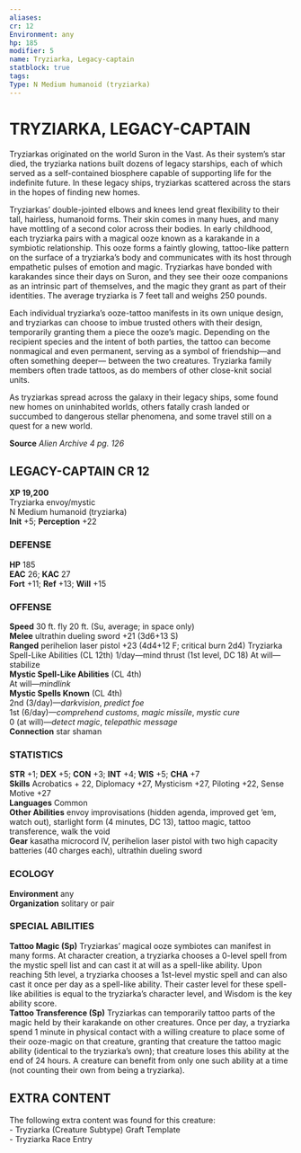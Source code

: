 ```yaml
---
aliases: 
cr: 12
Environment: any
hp: 185
modifier: 5
name: Tryziarka, Legacy-captain
statblock: true
tags: 
Type: N Medium humanoid (tryziarka)  
---
```

# TRYZIARKA, LEGACY-CAPTAIN
Tryziarkas originated on the world Suron in the Vast. As their system’s star died, the tryziarka nations built dozens of legacy starships, each of which served as a self-contained biosphere capable of supporting life for the indefinite future. In these legacy ships, tryziarkas scattered across the stars in the hopes of finding new homes.

Tryziarkas’ double-jointed elbows and knees lend great flexibility to their tall, hairless, humanoid forms. Their skin comes in many hues, and many have mottling of a second color across their bodies. In early childhood, each tryziarka pairs with a magical ooze known as a karakande in a symbiotic relationship. This ooze forms a faintly glowing, tattoo-like pattern on the surface of a tryziarka’s body and communicates with its host through empathetic pulses of emotion and magic. Tryziarkas have bonded with karakandes since their days on Suron, and they see their ooze companions as an intrinsic part of themselves, and the magic they grant as part of their identities. The average tryziarka is 7 feet tall and weighs 250 pounds.

Each individual tryziarka’s ooze-tattoo manifests in its own unique design, and tryziarkas can choose to imbue trusted others with their design, temporarily granting them a piece the ooze’s magic. Depending on the recipient species and the intent of both parties, the tattoo can become nonmagical and even permanent, serving as a symbol of friendship—and often something deeper— between the two creatures. Tryziarka family members often trade tattoos, as do members of other close-knit social units.

As tryziarkas spread across the galaxy in their legacy ships, some found new homes on uninhabited worlds, others fatally crash landed or succumbed to dangerous stellar phenomena, and some travel still on a quest for a new world.

**Source** _Alien Archive 4 pg. 126_

## LEGACY-CAPTAIN CR 12

**XP 19,200**  
Tryziarka envoy/mystic  
N Medium humanoid (tryziarka)  
**Init** +5; **Perception** +22  

### DEFENSE

**HP** 185  
**EAC** 26; **KAC** 27  
**Fort** +11; **Ref** +13; **Will** +15  

### OFFENSE

**Speed** 30 ft. fly 20 ft. (Su, average; in space only)  
**Melee** ultrathin dueling sword +21 (3d6+13 S)  
**Ranged** perihelion laser pistol +23 (4d4+12 F; critical burn 2d4) Tryziarka Spell-Like Abilities (CL 12th) 1/day—mind thrust (1st level, DC 18) At will—stabilize  
**Mystic Spell-Like Abilities** (CL 4th)  
At will—_mindlink_  
**Mystic Spells Known** (CL 4th)  
2nd (3/day)—_darkvision_, _predict foe_  
1st (6/day)—_comprehend customs_, _magic missile_, _mystic cure_  
0 (at will)—_detect magic_, _telepathic message_  
**Connection** star shaman

### STATISTICS

**STR** +1; **DEX** +5; **CON** +3; **INT** +4; **WIS** +5; **CHA** +7  
**Skills** Acrobatics + 22, Diplomacy +27, Mysticism +27, Piloting +22, Sense Motive +27  
**Languages** Common  
**Other Abilities** envoy improvisations (hidden agenda, improved get ’em, watch out), starlight form (4 minutes, DC 13), tattoo magic, tattoo transference, walk the void  
**Gear** kasatha microcord IV, perihelion laser pistol with two high capacity batteries (40 charges each), ultrathin dueling sword

### ECOLOGY

**Environment** any  
**Organization** solitary or pair

### SPECIAL ABILITIES

**Tattoo Magic (Sp)** Tryziarkas’ magical ooze symbiotes can manifest in many forms. At character creation, a tryziarka chooses a 0-level spell from the mystic spell list and can cast it at will as a spell-like ability. Upon reaching 5th level, a tryziarka chooses a 1st-level mystic spell and can also cast it once per day as a spell-like ability. Their caster level for these spell-like abilities is equal to the tryziarka’s character level, and Wisdom is the key ability score.  
**Tattoo Transference (Sp)** Tryziarkas can temporarily tattoo parts of the magic held by their karakande on other creatures. Once per day, a tryziarka spend 1 minute in physical contact with a willing creature to place some of their ooze-magic on that creature, granting that creature the tattoo magic ability (identical to the tryziarka’s own); that creature loses this ability at the end of 24 hours. A creature can benefit from only one such ability at a time (not counting their own from being a tryziarka).

## EXTRA CONTENT

The following extra content was found for this creature:  
\- Tryziarka (Creature Subtype) Graft Template  
\- Tryziarka Race Entry

